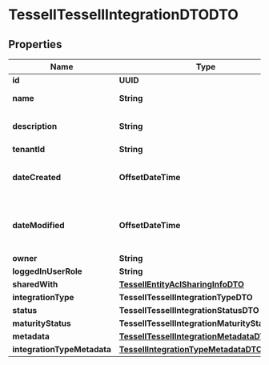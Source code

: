 

# TessellTessellIntegrationDTODTO


## Properties

Name | Type | Description | Notes
------------ | ------------- | ------------- | -------------
**id** | **UUID** |  |  [optional]
**name** | **String** | Name of an Integration | 
**description** | **String** | Description of an Integration |  [optional]
**tenantId** | **String** | Tenant Id |  [optional]
**dateCreated** | **OffsetDateTime** | Timestamp when the entity was created |  [optional]
**dateModified** | **OffsetDateTime** | Timestamp when the entity was last modified |  [optional]
**owner** | **String** |  |  [optional]
**loggedInUserRole** | **String** |  |  [optional]
**sharedWith** | [**TessellEntityAclSharingInfoDTO**](TessellEntityAclSharingInfoDTO.md) |  |  [optional]
**integrationType** | **TessellTessellIntegrationTypeDTO** |  | 
**status** | **TessellTessellIntegrationStatusDTO** |  |  [optional]
**maturityStatus** | **TessellTessellIntegrationMaturityStatusDTO** |  |  [optional]
**metadata** | [**TessellTessellIntegrationMetadataDTO**](TessellTessellIntegrationMetadataDTO.md) |  | 
**integrationTypeMetadata** | [**TessellIntegrationTypeMetadataDTO**](TessellIntegrationTypeMetadataDTO.md) |  |  [optional]



